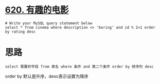 # [620. 有趣的电影](https://leetcode-cn.com/problems/not-boring-movies/)

```mysql
# Write your MySQL query statement below
select * from cinema where description <> 'boring' and id % 2=1 order by rating desc
```

# 思路

```mysql
select 需要的字段 from 表名 where 条件 and 第二个条件 order by 排序列 desc
```

order by 默认是升序，desc表示设置为降序

